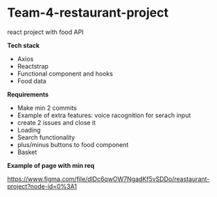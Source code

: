 # Team-4-restaurant-project
react project with food API

**Tech stack**

- Axios
- Reactstrap
- Functional component and hooks
- Food data

**Requirements**

- Make min 2 commits
- Example of extra features: voice racognition for serach input
- create 2 issues and close it
- Loading
- Search functionality
- plus/minus buttons to food component
- Basket 


**Example of page with min req**

https://www.figma.com/file/dlDc6qwOW7NgadKf5vSDDo/reastaurant-project?node-id=0%3A1